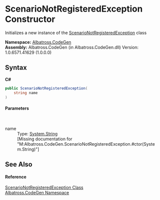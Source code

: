 # ScenarioNotRegisteredException Constructor 
 

Initializes a new instance of the <a href="T_Albatross_CodeGen_ScenarioNotRegisteredException.md">ScenarioNotRegisteredException</a> class

**Namespace:**&nbsp;<a href="N_Albatross_CodeGen.md">Albatross.CodeGen</a><br />**Assembly:**&nbsp;Albatross.CodeGen (in Albatross.CodeGen.dll) Version: 1.0.6571.41629 (1.0.0.0)

## Syntax

**C#**<br />
``` C#
public ScenarioNotRegisteredException(
	string name
)
```


#### Parameters
&nbsp;<dl><dt>name</dt><dd>Type: <a href="http://msdn2.microsoft.com/en-us/library/s1wwdcbf" target="_blank">System.String</a><br />\[Missing <param name="name"/> documentation for "M:Albatross.CodeGen.ScenarioNotRegisteredException.#ctor(System.String)"\]</dd></dl>

## See Also


#### Reference
<a href="T_Albatross_CodeGen_ScenarioNotRegisteredException.md">ScenarioNotRegisteredException Class</a><br /><a href="N_Albatross_CodeGen.md">Albatross.CodeGen Namespace</a><br />